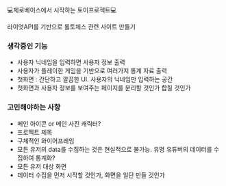 💻제로베이스에서 시작하는 토이프로젝트💻


라이엇API를 기반으로 롤토체스 관련 사이트 만들기

### 생각중인 기능
- 사용자 닉네임을 입력하면 사용자 정보 출력
- 사용자가 플레이한 게임을 기반으로 여러가지 통계 자료 출력
- 첫화면 : 간단하고 깔끔한 UI. 사용자의 닉네임만 입력하는 공간
- 첫화면과 사용자 정보를 보여주는 페이지를 분리할 것인가 합칠 것인가


### 고민해야하는 사항
- 메인 아이콘 or 메인 사진 캐릭터?
- 프로젝트 제목
- 구체적인 와이어프레임
- 모든 유저의 data를 수집하는 것은 현실적으로 불가능. 유명 유튜버의 데이터를 수집하여 통계화?
- 모든 유저 대상 화면
- 데이터 수집을 먼저 시작할 것인가, 화면을 일단 만들 것인가